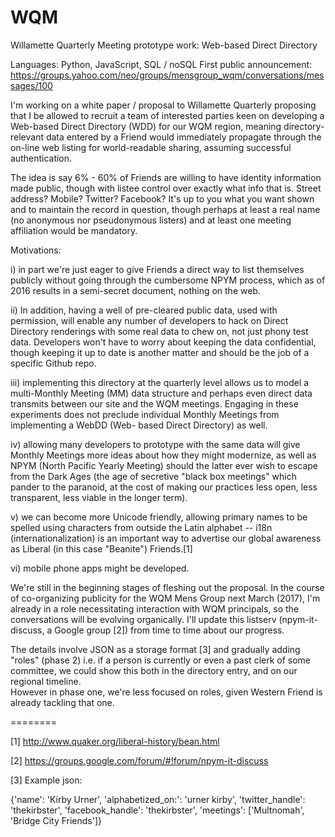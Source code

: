 # WQM
Willamette Quarterly Meeting prototype work: Web-based Direct Directory

Languages:  Python, JavaScript, SQL / noSQL
First public announcement:  
https://groups.yahoo.com/neo/groups/mensgroup_wqm/conversations/messages/100

I'm working on a white paper / proposal to Willamette Quarterly proposing 
that I be allowed to recruit a team of interested parties keen on developing 
a Web-based Direct Directory (WDD) for our WQM region, meaning directory-
relevant data entered by a Friend would immediately propagate through the 
on-line web listing for world-readable sharing, assuming successful 
authentication.

The idea is say 6% - 60% of Friends are willing to have identity information 
made public, though with listee control over exactly what info that is.
Street address?  Mobile?  Twitter?  Facebook?  It's up to you what you want 
shown and to maintain the record in question, though perhaps at least a 
real name (no anonymous nor pseudonymous listers) and at least one meeting 
affiliation would be mandatory.

Motivations:

i)  in part we're just eager to give Friends a direct way to list themselves 
publicly without going through the cumbersome NPYM process, which as of 2016
results in a semi-secret document, nothing on the web.

ii) In addition, having a well of pre-cleared public data, used with permission, 
will enable any number of developers to hack on Direct Directory renderings 
with some real data to chew on, not just phony test data.  Developers won't 
have to worry about keeping the data confidential, though keeping it up to 
date is another matter and should be the job of a specific Github repo.

iii) implementing this directory at the quarterly level allows us to model 
a multi-Monthly Meeting (MM) data structure and perhaps even direct data 
transmits between our site and the WQM meetings. Engaging in these experiments 
does not preclude individual Monthly Meetings from implementing a WebDD (Web-
based Direct Directory) as well.

iv) allowing many developers to prototype with the same data will give 
Monthly Meetings more ideas about how they might modernize, as well as 
NPYM (North Pacific Yearly Meeting) should the latter ever wish to escape 
from the Dark Ages (the age of secretive "black box meetings" which pander 
to the paranoid, at the cost of making our practices less open, less 
transparent, less viable in the longer term).

v) we can become more Unicode friendly, allowing primary names to be spelled 
using characters from outside the Latin alphabet -- i18n (internationalization)
is an important way to advertise our global awareness as Liberal (in this 
case "Beanite") Friends.[1]

vi) mobile phone apps might be developed.

We're still in the beginning stages of fleshing out the proposal.  In the 
course of co-organizing publicity for the WQM Mens Group next March (2017),
I'm already in a role necessitating interaction with WQM principals, so 
the conversations will be evolving organically.  I'll update this listserv
(npym-it-discuss, a Google group [2]) from time to time about our progress.

The details involve JSON as a storage format [3] and gradually adding "roles" 
(phase 2) i.e. if a person is currently or even a past clerk of some committee, 
we could show this both in the directory entry, and on our regional timeline.  
However in phase one, we're less focused on roles, given Western Friend is 
already tackling that one.

========

[1] http://www.quaker.org/liberal-history/bean.html

[2] https://groups.google.com/forum/#!forum/npym-it-discuss

[3] Example json:

{'name': 'Kirby Urner',
'alphabetized_on:': 'urner kirby',
'twitter_handle': 'thekirbster',
'facebook_handle': 'thekirbster',
'meetings': ['Multnomah', 'Bridge City Friends']}
